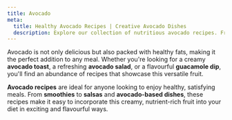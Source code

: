 ```yaml
---
title: Avocado
meta:
  title: Healthy Avocado Recipes | Creative Avocado Dishes
  description: Explore our collection of nutritious avocado recipes. From classic avocado toast to salads, smoothies, and more - discover delicious ways to enjoy this superfood.
---
```


Avocado is not only delicious but also packed with healthy fats, making it the perfect addition to any meal. Whether you're looking for a creamy **avocado toast**, a refreshing **avocado salad**, or a flavourful **guacamole dip**, you'll find an abundance of recipes that showcase this versatile fruit.

**Avocado recipes** are ideal for anyone looking to enjoy healthy, satisfying meals. From **smoothies** to **salsas** and **avocado-based dishes**, these recipes make it easy to incorporate this creamy, nutrient-rich fruit into your diet in exciting and flavourful ways.

